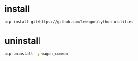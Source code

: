 
# install

``` bash
pip install git+https://github.com/lewagon/python-utilities
```

# uninstall

``` bash
pip uninstall -y wagon_common
```

